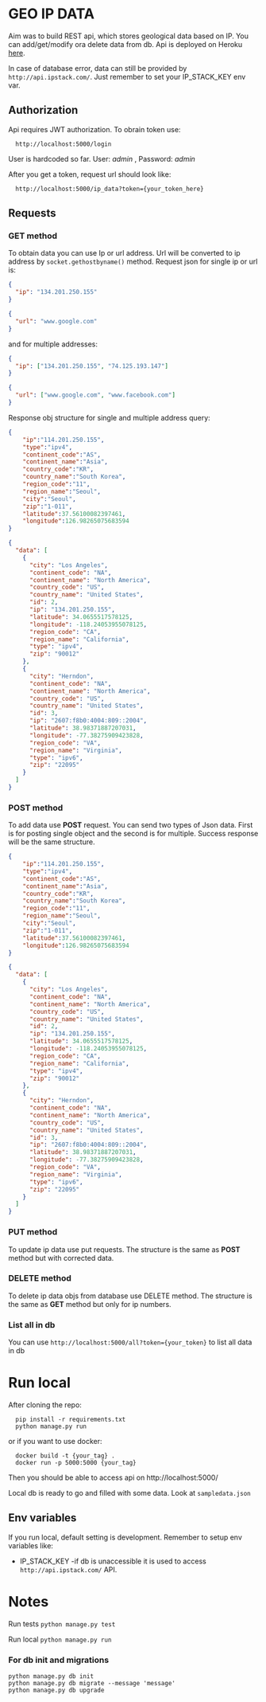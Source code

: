 
# GEO IP DATA
Aim was to build REST api, which stores geological data based on IP. You can add/get/modify ora delete data from db. Api is deployed on Heroku [here](https://geo-data-rest-api.herokuapp.com/).

In case of database error, data can still be provided by ```http://api.ipstack.com/```. Just remember to set your IP_STACK_KEY env var. 

## Authorization 
Api requires JWT authorization. To obrain token use: 
```
  http://localhost:5000/login
```
User is hardcoded so far. User: *admin* , Password: *admin*

After you get a token, request url should look like: 
```
  http://localhost:5000/ip_data?token={your_token_here}
```

## Requests

### GET method 
To obtain data you can use Ip or url address. Url will be converted to ip address by ```socket.gethostbyname()``` method. 
Request json for single ip or url is: 
```json 
{
  "ip": "134.201.250.155"
}

{
  "url": "www.google.com"
}
```
and for multiple addresses: 
```json 
{
  "ip": ["134.201.250.155", "74.125.193.147"]
}

{
  "url": ["www.google.com", "www.facebook.com"]
}
```
Response obj structure for single and multiple address query: 
```json
{
    "ip":"114.201.250.155",
    "type":"ipv4",
    "continent_code":"AS",
    "continent_name":"Asia",
    "country_code":"KR",
    "country_name":"South Korea",
    "region_code":"11",
    "region_name":"Seoul",
    "city":"Seoul",
    "zip":"1-011",
    "latitude":37.56100082397461,
    "longitude":126.98265075683594
}

{
  "data": [
    {
      "city": "Los Angeles", 
      "continent_code": "NA", 
      "continent_name": "North America", 
      "country_code": "US", 
      "country_name": "United States", 
      "id": 2, 
      "ip": "134.201.250.155", 
      "latitude": 34.0655517578125, 
      "longitude": -118.24053955078125, 
      "region_code": "CA", 
      "region_name": "California", 
      "type": "ipv4", 
      "zip": "90012"
    }, 
    {
      "city": "Herndon", 
      "continent_code": "NA", 
      "continent_name": "North America", 
      "country_code": "US", 
      "country_name": "United States", 
      "id": 3, 
      "ip": "2607:f8b0:4004:809::2004", 
      "latitude": 38.98371887207031, 
      "longitude": -77.38275909423828, 
      "region_code": "VA", 
      "region_name": "Virginia", 
      "type": "ipv6", 
      "zip": "22095"
    }
  ]
}
```

### POST method
To add data use **POST** request. You can send two types of Json data. First is for posting single object and the second is for multiple. Success response will be the same structure. 
```json
{
    "ip":"114.201.250.155",
    "type":"ipv4",
    "continent_code":"AS",
    "continent_name":"Asia",
    "country_code":"KR",
    "country_name":"South Korea",
    "region_code":"11",
    "region_name":"Seoul",
    "city":"Seoul",
    "zip":"1-011",
    "latitude":37.56100082397461,
    "longitude":126.98265075683594
}

{
  "data": [
    {
      "city": "Los Angeles", 
      "continent_code": "NA", 
      "continent_name": "North America", 
      "country_code": "US", 
      "country_name": "United States", 
      "id": 2, 
      "ip": "134.201.250.155", 
      "latitude": 34.0655517578125, 
      "longitude": -118.24053955078125, 
      "region_code": "CA", 
      "region_name": "California", 
      "type": "ipv4", 
      "zip": "90012"
    }, 
    {
      "city": "Herndon", 
      "continent_code": "NA", 
      "continent_name": "North America", 
      "country_code": "US", 
      "country_name": "United States", 
      "id": 3, 
      "ip": "2607:f8b0:4004:809::2004", 
      "latitude": 38.98371887207031, 
      "longitude": -77.38275909423828, 
      "region_code": "VA", 
      "region_name": "Virginia", 
      "type": "ipv6", 
      "zip": "22095"
    }
  ]
}
```
### PUT method
To update ip data use put requests. The structure is the same as **POST** method but with corrected data. 

### DELETE method 
To delete ip data objs from database use DELETE method. The structure is the same as **GET** method but only for ip numbers.

### List all in db 
You can use ```http://localhost:5000/all?token={your_token}``` to list all data in db

# Run local 
After cloning the repo:
```
  pip install -r requirements.txt
  python manage.py run 
```
or if you want to use docker:
```
  docker build -t {your_tag} .
  docker run -p 5000:5000 {your_tag}
```
Then you should be able to access api on http://localhost:5000/ 

Local db is ready to go and filled with some data. Look at ```sampledata.json``` 

## Env variables 

If you run local, default setting is development. Remember to setup env variables like: 
* IP_STACK_KEY -if db is unaccessible it is used to access ```http://api.ipstack.com/``` API.


# Notes 
Run tests  ```python manage.py test```

Run local  ```python manage.py run```

### For db init and migrations 
```
python manage.py db init
python manage.py db migrate --message 'message'
python manage.py db upgrade
```